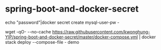 # spring-boot-and-docker-secret

echo "password"|docker secret create mysql-user-pw -

wget -qO- --no-cache https://raw.githubusercontent.com/kwonghung-YIP/spring-boot-and-docker-secret/master/docker-compose.yml | docker stack deploy --compose-file - demo
